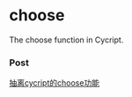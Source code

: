 # choose
The choose function in Cycript.

### Post
[抽离cycript的choose功能](https://blog.0xbbc.com/2015/07/抽离cycript的choose功能/)
